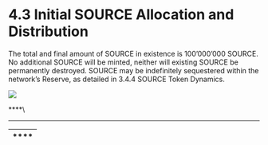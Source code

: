 # 4.3 Initial SOURCE Allocation and Distribution

The total and final amount of SOURCE in existence is 100’000’000 SOURCE. No additional SOURCE will be minted, neither will existing SOURCE be permanently destroyed. SOURCE may be indefinitely sequestered within the network’s Reserve, as detailed in 3.4.4 SOURCE Token Dynamics.

![](https://lh3.googleusercontent.com/19nWBXsld5NFJ5UtQA2qcgNRggro-4PFBD5DbQ92H4gALZU2KzqVGHJdRjCG-LCllh\_-OPA1ejGuqYVN\_UB8ter5dRnnaPGKvMg4ENPr8CXJMXAbqTPsb4ggVfxZ5ArVILrvR8Hd=s0)

****\
****

| **** |
| ---- |
